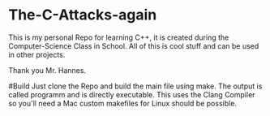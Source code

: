 # The-C-Attacks-again
This is my personal Repo for learning C++, it is created during the Computer-Science Class in School. All of this is cool stuff and can be used in other projects. 

Thank you Mr. Hannes.

#Build
Just clone the Repo and build the main file using make. The output is called programm and is directly executable. This uses the Clang Compiler so you'll need a Mac custom makefiles for Linux should be possible. 
